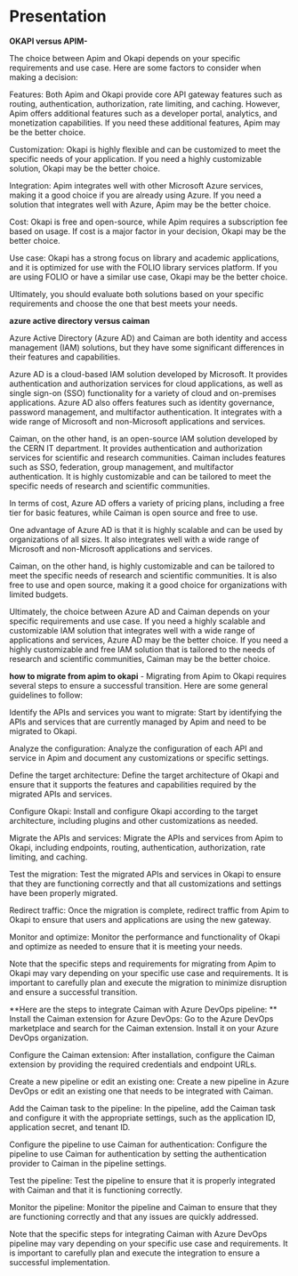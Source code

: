 # Presentation


**OKAPI versus APIM-**

The choice between Apim and Okapi depends on your specific requirements and use case. Here are some factors to consider when making a decision:

Features: Both Apim and Okapi provide core API gateway features such as routing, authentication, authorization, rate limiting, and caching. However, Apim offers additional features such as a developer portal, analytics, and monetization capabilities. If you need these additional features, Apim may be the better choice.

Customization: Okapi is highly flexible and can be customized to meet the specific needs of your application. If you need a highly customizable solution, Okapi may be the better choice.

Integration: Apim integrates well with other Microsoft Azure services, making it a good choice if you are already using Azure. If you need a solution that integrates well with Azure, Apim may be the better choice.

Cost: Okapi is free and open-source, while Apim requires a subscription fee based on usage. If cost is a major factor in your decision, Okapi may be the better choice.

Use case: Okapi has a strong focus on library and academic applications, and it is optimized for use with the FOLIO library services platform. If you are using FOLIO or have a similar use case, Okapi may be the better choice.

Ultimately, you should evaluate both solutions based on your specific requirements and choose the one that best meets your needs.


**azure active directory versus caiman**

Azure Active Directory (Azure AD) and Caiman are both identity and access management (IAM) solutions, but they have some significant differences in their features and capabilities.

Azure AD is a cloud-based IAM solution developed by Microsoft. It provides authentication and authorization services for cloud applications, as well as single sign-on (SSO) functionality for a variety of cloud and on-premises applications. Azure AD also offers features such as identity governance, password management, and multifactor authentication. It integrates with a wide range of Microsoft and non-Microsoft applications and services.

Caiman, on the other hand, is an open-source IAM solution developed by the CERN IT department. It provides authentication and authorization services for scientific and research communities. Caiman includes features such as SSO, federation, group management, and multifactor authentication. It is highly customizable and can be tailored to meet the specific needs of research and scientific communities.

In terms of cost, Azure AD offers a variety of pricing plans, including a free tier for basic features, while Caiman is open source and free to use.

One advantage of Azure AD is that it is highly scalable and can be used by organizations of all sizes. It also integrates well with a wide range of Microsoft and non-Microsoft applications and services.

Caiman, on the other hand, is highly customizable and can be tailored to meet the specific needs of research and scientific communities. It is also free to use and open source, making it a good choice for organizations with limited budgets.

Ultimately, the choice between Azure AD and Caiman depends on your specific requirements and use case. If you need a highly scalable and customizable IAM solution that integrates well with a wide range of applications and services, Azure AD may be the better choice. If you need a highly customizable and free IAM solution that is tailored to the needs of research and scientific communities, Caiman may be the better choice.

**how to migrate from apim to okapi** -
Migrating from Apim to Okapi requires several steps to ensure a successful transition. Here are some general guidelines to follow:

Identify the APIs and services you want to migrate: Start by identifying the APIs and services that are currently managed by Apim and need to be migrated to Okapi.

Analyze the configuration: Analyze the configuration of each API and service in Apim and document any customizations or specific settings.

Define the target architecture: Define the target architecture of Okapi and ensure that it supports the features and capabilities required by the migrated APIs and services.

Configure Okapi: Install and configure Okapi according to the target architecture, including plugins and other customizations as needed.

Migrate the APIs and services: Migrate the APIs and services from Apim to Okapi, including endpoints, routing, authentication, authorization, rate limiting, and caching.

Test the migration: Test the migrated APIs and services in Okapi to ensure that they are functioning correctly and that all customizations and settings have been properly migrated.

Redirect traffic: Once the migration is complete, redirect traffic from Apim to Okapi to ensure that users and applications are using the new gateway.

Monitor and optimize: Monitor the performance and functionality of Okapi and optimize as needed to ensure that it is meeting your needs.

Note that the specific steps and requirements for migrating from Apim to Okapi may vary depending on your specific use case and requirements. It is important to carefully plan and execute the migration to minimize disruption and ensure a successful transition.


**Here are the steps to integrate Caiman with Azure DevOps pipeline:
**
Install the Caiman extension for Azure DevOps: Go to the Azure DevOps marketplace and search for the Caiman extension. Install it on your Azure DevOps organization.

Configure the Caiman extension: After installation, configure the Caiman extension by providing the required credentials and endpoint URLs.

Create a new pipeline or edit an existing one: Create a new pipeline in Azure DevOps or edit an existing one that needs to be integrated with Caiman.

Add the Caiman task to the pipeline: In the pipeline, add the Caiman task and configure it with the appropriate settings, such as the application ID, application secret, and tenant ID.

Configure the pipeline to use Caiman for authentication: Configure the pipeline to use Caiman for authentication by setting the authentication provider to Caiman in the pipeline settings.

Test the pipeline: Test the pipeline to ensure that it is properly integrated with Caiman and that it is functioning correctly.

Monitor the pipeline: Monitor the pipeline and Caiman to ensure that they are functioning correctly and that any issues are quickly addressed.

Note that the specific steps for integrating Caiman with Azure DevOps pipeline may vary depending on your specific use case and requirements. It is important to carefully plan and execute the integration to ensure a successful implementation.

